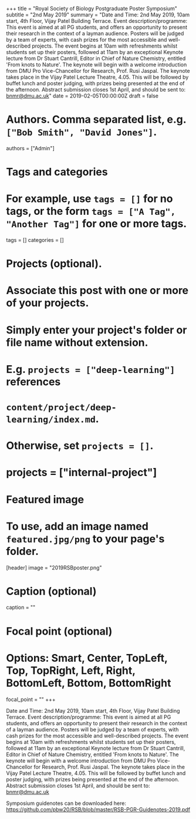 +++
title = "Royal Society of Biology Postgraduate Poster Symposium"
subtitle = "2nd May 2019"
summary = "Date and Time: 2nd May 2019, 10am start, 4th Floor, Vijay Patel Building Terrace. Event description/programme: This event is aimed at all PG students, and offers an opportunity to present their research in the context of a layman audience. Posters will be judged by a team of experts, with cash prizes for the most accessible and well-described projects. The event begins at 10am with refreshments whilst students set up their posters, followed at 11am by an exceptional Keynote lecture from Dr Stuart Cantrill, Editor in Chief of Nature Chemistry, entitled 'From knots to Nature'. The keynote will begin with a welcome introduction from DMU Pro Vice-Chancellor for Research, Prof. Rusi Jaspal. The keynote takes place in the Vijay Patel Lecture Theatre, 4.05. This will be followed by buffet lunch and poster judging, with prizes being presented at the end of the afternoon. Abstract submission closes 1st April, and should be sent to: bnmr@dmu.ac.uk"
date = 2019-02-05T00:00:00Z
draft = false

# Authors. Comma separated list, e.g. `["Bob Smith", "David Jones"]`.
authors = ["Admin"]

# Tags and categories
# For example, use `tags = []` for no tags, or the form `tags = ["A Tag", "Another Tag"]` for one or more tags.
tags = []
categories = []

# Projects (optional).
#   Associate this post with one or more of your projects.
#   Simply enter your project's folder or file name without extension.
#   E.g. `projects = ["deep-learning"]` references 
#   `content/project/deep-learning/index.md`.
#   Otherwise, set `projects = []`.
# projects = ["internal-project"]

# Featured image
# To use, add an image named `featured.jpg/png` to your page's folder. 
[header]
image = "2019RSBposter.png"
  # Caption (optional)
  caption = ""

  # Focal point (optional)
  # Options: Smart, Center, TopLeft, Top, TopRight, Left, Right, BottomLeft, Bottom, BottomRight
  focal_point = ""
+++

Date and Time: 2nd May 2019, 10am start, 4th Floor, Vijay Patel Building Terrace. Event description/programme: This event is aimed at all PG students, and offers an opportunity to present their research in the context of a layman audience. Posters will be judged by a team of experts, with cash prizes for the most accessible and well-described projects. The event begins at 10am with refreshments whilst students set up their posters, followed at 11am by an exceptional Keynote lecture from Dr Stuart Cantrill, Editor in Chief of Nature Chemistry, entitled 'From knots to Nature'. The keynote will begin with a welcome introduction from DMU Pro Vice-Chancellor for Research, Prof. Rusi Jaspal. The keynote takes place in the Vijay Patel Lecture Theatre, 4.05. This will be followed by buffet lunch and poster judging, with prizes being presented at the end of the afternoon. Abstract submission closes 1st April, and should be sent to: bnmr@dmu.ac.uk

Symposium guidenotes can be downloaded here: https://github.com/pbw20/RSB/blob/master/RSB-PGR-Guidenotes-2019.pdf


